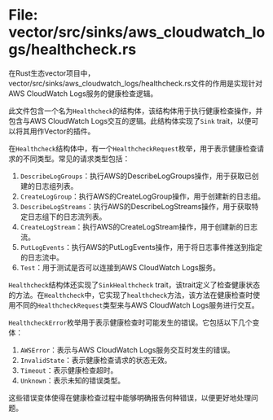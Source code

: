 # File: vector/src/sinks/aws_cloudwatch_logs/healthcheck.rs

在Rust生态vector项目中，vector/src/sinks/aws_cloudwatch_logs/healthcheck.rs文件的作用是实现针对AWS CloudWatch Logs服务的健康检查逻辑。

此文件包含一个名为`Healthcheck`的结构体，该结构体用于执行健康检查操作，并包含与AWS CloudWatch Logs交互的逻辑。此结构体实现了`Sink` trait，以便可以将其用作Vector的插件。

在`Healthcheck`结构体中，有一个`HealthcheckRequest`枚举，用于表示健康检查请求的不同类型。常见的请求类型包括：

1. `DescribeLogGroups`：执行AWS的DescribeLogGroups操作，用于获取已创建的日志组列表。
2. `CreateLogGroup`：执行AWS的CreateLogGroup操作，用于创建新的日志组。
3. `DescribeLogStreams`：执行AWS的DescribeLogStreams操作，用于获取特定日志组下的日志流列表。
4. `CreateLogStream`：执行AWS的CreateLogStream操作，用于创建新的日志流。
5. `PutLogEvents`：执行AWS的PutLogEvents操作，用于将日志事件推送到指定的日志流中。
6. `Test`：用于测试是否可以连接到AWS CloudWatch Logs服务。

`Healthcheck`结构体还实现了`SinkHealthcheck` trait，该trait定义了检查健康状态的方法。在`Healthcheck`中，它实现了`healthcheck`方法，该方法在健康检查时使用不同的`HealthcheckRequest`类型来与AWS CloudWatch Logs服务进行交互。

`HealthcheckError`枚举用于表示健康检查时可能发生的错误。它包括以下几个变体：

1. `AWSError`：表示与AWS CloudWatch Logs服务交互时发生的错误。
2. `InvalidState`：表示健康检查请求的状态无效。
3. `Timeout`：表示健康检查超时。
4. `Unknown`：表示未知的错误类型。

这些错误变体使得在健康检查过程中能够明确报告何种错误，以便更好地处理问题。

